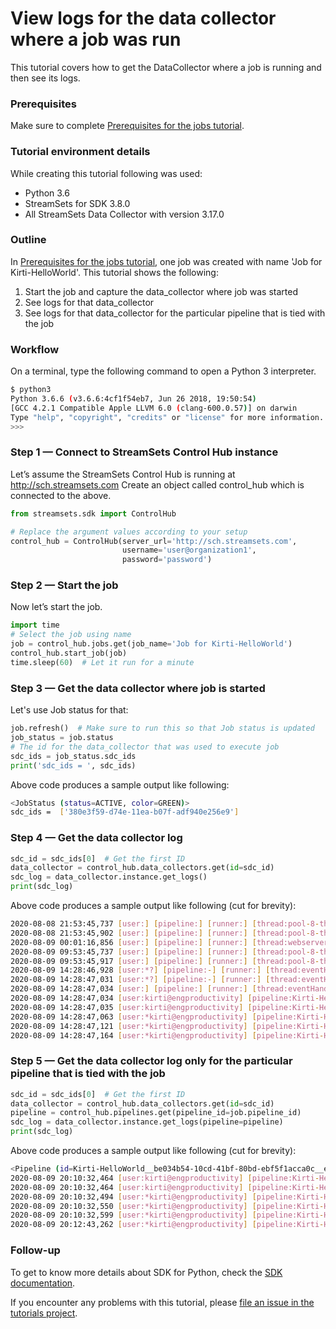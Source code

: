 View logs for the data collector where a job was run
====================================================

This tutorial covers how to get the DataCollector where a job is running and then see its logs.  

### Prerequisites
Make sure to complete [Prerequisites for the jobs tutorial](preparation-for-tutorial). 

### Tutorial environment details
While creating this tutorial following was used:
* Python 3.6
* StreamSets for SDK 3.8.0
* All StreamSets Data Collector with version 3.17.0

### Outline
In [Prerequisites for the jobs tutorial](preparation-for-tutorial), one job was created with name 'Job for Kirti-HelloWorld'. 
This tutorial shows the following:
1. Start the job and capture the data_collector where job was started
1. See logs for that data_collector
1. See logs for that data_collector for the particular pipeline that is tied with the job

### Workflow
On a terminal, type the following command to open a Python 3 interpreter.

```bash
$ python3
Python 3.6.6 (v3.6.6:4cf1f54eb7, Jun 26 2018, 19:50:54)
[GCC 4.2.1 Compatible Apple LLVM 6.0 (clang-600.0.57)] on darwin
Type "help", "copyright", "credits" or "license" for more information.
>>>
```

### Step 1 &mdash; Connect to StreamSets Control Hub instance

Let’s assume the StreamSets Control Hub is running at http://sch.streamsets.com 
Create an object called control_hub which is connected to the above. 

```python
from streamsets.sdk import ControlHub

# Replace the argument values according to your setup
control_hub = ControlHub(server_url='http://sch.streamsets.com',
                         username='user@organization1',
                         password='password')
```
 
### Step 2 &mdash; Start the job
Now let’s start the job.

 ```python
import time
# Select the job using name
job = control_hub.jobs.get(job_name='Job for Kirti-HelloWorld')
control_hub.start_job(job)
time.sleep(60)  # Let it run for a minute
  ```

### Step 3 &mdash; Get the data collector where job is started
Let's use Job status for that:

```python
job.refresh()  # Make sure to run this so that Job status is updated
job_status = job.status
# The id for the data_collector that was used to execute job
sdc_ids = job_status.sdc_ids
print('sdc_ids = ', sdc_ids)
```
Above code produces a sample output like following:
```bash
<JobStatus (status=ACTIVE, color=GREEN)>
sdc_ids =  ['380e3f59-d74e-11ea-b07f-adf940e256e9']
```

### Step 4 &mdash; Get the data collector log

```python
sdc_id = sdc_ids[0]  # Get the first ID
data_collector = control_hub.data_collectors.get(id=sdc_id)
sdc_log = data_collector.instance.get_logs()
print(sdc_log)
```
Above code produces a sample output like following (cut for brevity):
```bash
2020-08-08 21:53:45,737 [user:] [pipeline:] [runner:] [thread:pool-8-thread-1] INFO AntennaDoctorStorage - Downloading updates from: https://antenna.streamsets.com/datacollector/1/ None
2020-08-08 21:53:45,902 [user:] [pipeline:] [runner:] [thread:pool-8-thread-1] INFO AntennaDoctorStorage - No new changes None
2020-08-09 00:01:16,856 [user:] [pipeline:] [runner:] [thread:webserver-5006] ERROR AbstractSSOService - Exception while doing remote validation for token 'TOKEN:4501be23-66ec-4c...' component '-': com.streamsets.lib.security.http.ForbiddenException: {ISSUES=[{code=DPM_02, message=User validation failed}]} None
2020-08-09 09:53:45,737 [user:] [pipeline:] [runner:] [thread:pool-8-thread-1] INFO AntennaDoctorStorage - Downloading updates from: https://antenna.streamsets.com/datacollector/1/ None
2020-08-09 09:53:45,917 [user:] [pipeline:] [runner:] [thread:pool-8-thread-1] INFO AntennaDoctorStorage - No new changes None
2020-08-09 14:28:46,928 [user:*?] [pipeline:-] [runner:] [thread:eventHandlerExecutor-pool-5-thread-34] INFO RemoteEventHandlerTask - Handling SAVE_PIPELINE event: 'Server Event id: dcfab7c1-1fcc-40a3-be9b-656ac6b494df:engproductivity, type: SAVE_PIPELINE, isRequiresAck: true, isAckEvent: false, from: jobrunner-app'  None
2020-08-09 14:28:47,031 [user:*?] [pipeline:-] [runner:] [thread:eventHandlerExecutor-pool-5-thread-34] INFO RemoteDataCollector - Offset for remote pipeline 'Kirti-HelloWorld__27f317ff-0f94-4668-adce-8264528f1c7f__engproductivity:0' is com.streamsets.datacollector.runner.production.SourceOffset@7304d563 None
2020-08-09 14:28:47,034 [user:] [pipeline:] [runner:] [thread:eventHandlerExecutor-pool-5-thread-34] INFO RemoteEventHandlerTask - Handling START_PIPELINE event: 'Server Event id: 10f27276-b1d1-4aa2-801f-a7c1493e54c3:engproductivity, type: START_PIPELINE, isRequiresAck: true, isAckEvent: false, from: jobrunner-app'  None
2020-08-09 14:28:47,034 [user:kirti@engproductivity] [pipeline:Kirti-HelloWorld/Kirti-HelloWorld__27f317ff-0f94-4668-adce-8264528f1c7f__engproductivity] [runner:] [thread:eventHandlerExecutor-pool-5-thread-34] INFO StandaloneAndClusterRunnerProviderImpl - Pipeline execution mode is: STANDALONE  None
2020-08-09 14:28:47,035 [user:kirti@engproductivity] [pipeline:Kirti-HelloWorld/Kirti-HelloWorld__27f317ff-0f94-4668-adce-8264528f1c7f__engproductivity] [runner:] [thread:eventHandlerExecutor-pool-5-thread-34] INFO StandaloneRunner - Preparing to start pipeline 'Kirti-HelloWorld__27f317ff-0f94-4668-adce-8264528f1c7f__engproductivity::0' None
2020-08-09 14:28:47,063 [user:*kirti@engproductivity] [pipeline:Kirti-HelloWorld/Kirti-HelloWorld__27f317ff-0f94-4668-adce-8264528f1c7f__engproductivity] [runner:] [thread:runner-pool-1-thread-20] INFO StandaloneRunner - Starting pipeline Kirti-HelloWorld__27f317ff-0f94-4668-adce-8264528f1c7f__engproductivity 0 None
2020-08-09 14:28:47,121 [user:*kirti@engproductivity] [pipeline:Kirti-HelloWorld/Kirti-HelloWorld__27f317ff-0f94-4668-adce-8264528f1c7f__engproductivity] [runner:] [thread:runner-pool-1-thread-20] INFO ProductionPipelineRunner - Adding error listeners0 None
2020-08-09 14:28:47,164 [user:*kirti@engproductivity] [pipeline:Kirti-HelloWorld/Kirti-HelloWorld__27f317ff-0f94-4668-adce-8264528f1c7f__engproductivity] [runner:] [thread:ProductionPipelineRunnable-Kirti-HelloWorld__27f317ff-0f94-4668-adce-8264528f1c7f__engproductivity-Kirti-HelloWorld] INFO Pipeline - Processing lifecycle start event with stage None
```

### Step 5 &mdash; Get the data collector log only for the particular pipeline that is tied with the job

```python
sdc_id = sdc_ids[0]  # Get the first ID
data_collector = control_hub.data_collectors.get(id=sdc_id)
pipeline = control_hub.pipelines.get(pipeline_id=job.pipeline_id)
sdc_log = data_collector.instance.get_logs(pipeline=pipeline)
print(sdc_log)
```
Above code produces a sample output like following (cut for brevity):
```bash
<Pipeline (id=Kirti-HelloWorld__be034b54-10cd-41bf-80bd-ebf5f1acca0c__engproductivity, title=Kirti-HelloWorld)>
2020-08-09 20:10:32,464 [user:kirti@engproductivity] [pipeline:Kirti-HelloWorld/Kirti-HelloWorld__be034b54-10cd-41bf-80bd-ebf5f1acca0c__engproductivity] [runner:] [thread:eventHandlerExecutor-pool-5-thread-48] INFO StandaloneAndClusterRunnerProviderImpl - Pipeline execution mode is: STANDALONE  None
2020-08-09 20:10:32,464 [user:kirti@engproductivity] [pipeline:Kirti-HelloWorld/Kirti-HelloWorld__be034b54-10cd-41bf-80bd-ebf5f1acca0c__engproductivity] [runner:] [thread:eventHandlerExecutor-pool-5-thread-48] INFO StandaloneRunner - Preparing to start pipeline 'Kirti-HelloWorld__be034b54-10cd-41bf-80bd-ebf5f1acca0c__engproductivity::0' None
2020-08-09 20:10:32,494 [user:*kirti@engproductivity] [pipeline:Kirti-HelloWorld/Kirti-HelloWorld__be034b54-10cd-41bf-80bd-ebf5f1acca0c__engproductivity] [runner:] [thread:runner-pool-1-thread-6] INFO StandaloneRunner - Starting pipeline Kirti-HelloWorld__be034b54-10cd-41bf-80bd-ebf5f1acca0c__engproductivity 0 None
2020-08-09 20:10:32,550 [user:*kirti@engproductivity] [pipeline:Kirti-HelloWorld/Kirti-HelloWorld__be034b54-10cd-41bf-80bd-ebf5f1acca0c__engproductivity] [runner:] [thread:runner-pool-1-thread-6] INFO ProductionPipelineRunner - Adding error listeners0 None
2020-08-09 20:10:32,599 [user:*kirti@engproductivity] [pipeline:Kirti-HelloWorld/Kirti-HelloWorld__be034b54-10cd-41bf-80bd-ebf5f1acca0c__engproductivity] [runner:] [thread:ProductionPipelineRunnable-Kirti-HelloWorld__be034b54-10cd-41bf-80bd-ebf5f1acca0c__engproductivity-Kirti-HelloWorld] INFO Pipeline - Processing lifecycle start event with stage None
2020-08-09 20:12:43,262 [user:*kirti@engproductivity] [pipeline:Kirti-HelloWorld/Kirti-HelloWorld__be034b54-10cd-41bf-80bd-ebf5f1acca0c__engproductivity] [runner:] [thread:ProductionPipelineRunnable-Kirti-HelloWorld__be034b54-10cd-41bf-80bd-ebf5f1acca0c__engproductivity-Kirti-HelloWorld] INFO RandomDataGeneratorSource - Shutting down executor service None
```

### Follow-up
To get to know more details about SDK for Python, check the [SDK documentation](https://streamsets.com/documentation/sdk/latest/index.html).

If you encounter any problems with this tutorial, please [file an issue in the tutorials project](https://github.com/streamsets/tutorials/issues/new).
 
